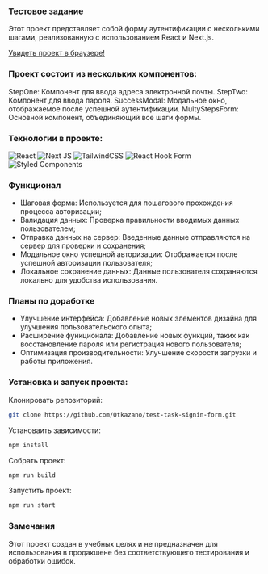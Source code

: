 ### Тестовое задание

Этот проект представляет собой форму аутентификации с несколькими шагами, реализованную с использованием React и Next.js.

[Увидеть проект в браузере!]()

### Проект состоит из нескольких компонентов:

StepOne: Компонент для ввода адреса электронной почты.
StepTwo: Компонент для ввода пароля.
SuccessModal: Модальное окно, отображаемое после успешной аутентификации.
MultyStepsForm: Основной компонент, объединяющий все шаги формы.

### Технологии в проекте:

![React](https://img.shields.io/badge/react-%2320232a.svg?style=for-the-badge&logo=react&logoColor=%2361DAFB)
![Next JS](https://img.shields.io/badge/Next-black?style=for-the-badge&logo=next.js&logoColor=white)
![TailwindCSS](https://img.shields.io/badge/tailwindcss-%2338B2AC.svg?style=for-the-badge&logo=tailwind-css&logoColor=white)
![React Hook Form](https://img.shields.io/badge/React%20Hook%20Form-%23EC5990.svg?style=for-the-badge&logo=reacthookform&logoColor=white)
![Styled Components](https://img.shields.io/badge/styled--components-DB7093?style=for-the-badge&logo=styled-components&logoColor=white)

### Функционал

- Шаговая форма: Используется для пошагового прохождения процесса авторизации;
- Валидация данных: Проверка правильности вводимых данных пользователем;
- Отправка данных на сервер: Введенные данные отправляются на сервер для проверки и сохранения;
- Модальное окно успешной авторизации: Отображается после успешной авторизации пользователя;
- Локальное сохранение данных: Данные пользователя сохраняются локально для удобства использования.

### Планы по доработке

- Улучшение интерфейса: Добавление новых элементов дизайна для улучшения пользовательского опыта;
- Расширение функционала: Добавление новых функций, таких как восстановление пароля или регистрация нового пользователя;
- Оптимизация производительности: Улучшение скорости загрузки и работы приложения.

### Установка и запуск проекта:

Клонировать репозиторий:

```bash
git clone https://github.com/Otkazano/test-task-signin-form.git
```

Установаить зависимости:

```bash
npm install
```

Собрать проект:

```bash
npm run build
```

Запустить проект:

```bash
npm run start
```

### Замечания

Этот проект создан в учебных целях и не предназначен для использования в продакшене без соответствующего тестирования и обработки ошибок.
